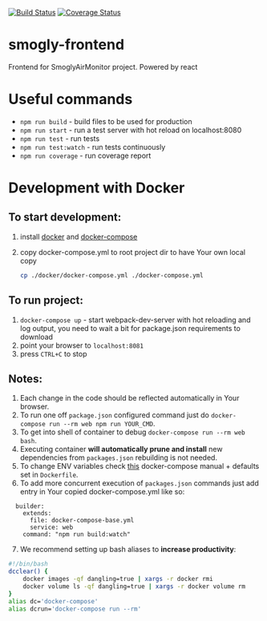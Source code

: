 [![Build Status](https://travis-ci.org/EnviroMonitor/EnviroMonitorFrontend.svg?branch=master)](https://travis-ci.org/EnviroMonitor/EnviroMonitorFrontend)
[![Coverage Status](https://coveralls.io/repos/github/SmoglyAirMonitor/smogly-frontend/badge.svg?branch=master)](https://coveralls.io/github/SmoglyAirMonitor/smogly-frontend?branch=master)

# smogly-frontend

Frontend for SmoglyAirMonitor project. Powered by react

# Useful commands

- ``npm run build`` - build files to be used for production
- ``npm run start`` - run a test server with hot reload on localhost:8080
- ``npm run test`` - run tests
- ``npm run test:watch`` - run tests continuously
- ``npm run coverage`` - run coverage report

# Development with Docker

## To start development:
1. install [docker](https://docs.docker.com/#/components) and [docker-compose](https://docs.docker.com/compose/install/)
2. copy docker-compose.yml to root project dir to have Your own local copy

    ```bash
    cp ./docker/docker-compose.yml ./docker-compose.yml
    ```

## To run project:
1. `docker-compose up` - start webpack-dev-server with hot reloading and log output, you need to wait a bit for 
package.json requirements to download
2. point your browser to `localhost:8081`
3. press `CTRL+C` to stop

## Notes:
1. Each change in the code should be reflected automatically in Your browser.
2. To run one off `package.json` configured command just do `docker-compose run --rm web npm run YOUR_CMD`.
3. To get into shell of container to debug `docker-compose run --rm web bash`.
4. Executing container **will automatically prune and install** new dependencies from ``packages.json`` rebuilding 
is not needed.
5. To change ENV variables check [this](https://docs.docker.com/compose/compose-file/#/environment) docker-compose 
manual + defaults set in `Dockerfile`.
6. To add more concurrent execution of ``packages.json`` commands just add entry in Your copied docker-compose.yml 
like so:

```
  builder:
    extends:
      file: docker-compose-base.yml
      service: web
    command: "npm run build:watch"
```
7. We recommend setting up bash aliases to **increase productivity**:

```bash
#!/bin/bash
dcclear() {
    docker images -qf dangling=true | xargs -r docker rmi
    docker volume ls -qf dangling=true | xargs -r docker volume rm
}
alias dc='docker-compose'
alias dcrun='docker-compose run --rm'
```